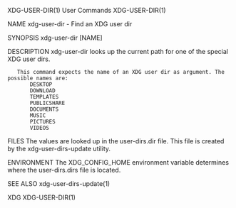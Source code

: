 XDG-USER-DIR(1)                                                                                 User Commands                                                                                 XDG-USER-DIR(1)

NAME
       xdg-user-dir - Find an XDG user dir

SYNOPSIS
       xdg-user-dir [NAME]

DESCRIPTION
       xdg-user-dir looks up the current path for one of the special XDG user dirs.

       This command expects the name of an XDG user dir as argument. The possible names are:
           DESKTOP
           DOWNLOAD
           TEMPLATES
           PUBLICSHARE
           DOCUMENTS
           MUSIC
           PICTURES
           VIDEOS

FILES
       The values are looked up in the user-dirs.dir file. This file is created by the xdg-user-dirs-update utility.

ENVIRONMENT
       The XDG_CONFIG_HOME environment variable determines where the user-dirs.dirs file is located.

SEE ALSO
       xdg-user-dirs-update(1)

XDG                                                                                                                                                                                           XDG-USER-DIR(1)
